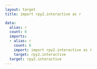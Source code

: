 ```yaml
---
layout: target
title: import rpy2.interactive as r

data:
  alias: r
  count: 6
  imports:
  - alias: r
    count: 6
    import: import rpy2.interactive as r
    target: rpy2.interactive
  target: rpy2.interactive
---
```

